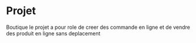# Projet
Boutique
le projet a pour role de creer des commande en ligne et de vendre des produit en ligne sans deplacement 
